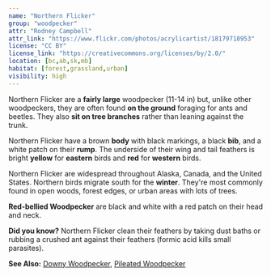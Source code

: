 ```yaml
---
name: "Northern Flicker"
group: "woodpecker"
attr: "Rodney Campbell"
attr_link: "https://www.flickr.com/photos/acrylicartist/18179718953"
license: "CC BY"
license_link: "https://creativecommons.org/licenses/by/2.0/"
location: [bc,ab,sk,mb]
habitat: [forest,grassland,urban]
visibility: high
---
```

Northern Flicker are a **fairly large** woodpecker (11-14 in) but, unlike other woodpeckers, they are often found **on the ground** foraging for ants and beetles. They also **sit on tree branches** rather than leaning against the trunk.

Northern Flicker have a brown **body** with black markings, a black **bib**, and a white patch on their **rump**. The underside of their wing and tail feathers is bright **yellow** for **eastern** birds and **red** for **western** birds.

Northern Flicker are widespread throughout Alaska, Canada, and the United States. Northern birds migrate south for the **winter**. They're most commonly found in open woods, forest edges, or urban areas with lots of trees.

**Red-bellied Woodpecker** are black and white with a red patch on their head and neck.

**Did you know?** Northern Flicker clean their feathers by taking dust baths or rubbing a crushed ant against their feathers (formic acid kills small parasites).

<!-- generated, do not edit -->
**See Also:**
[Downy Woodpecker](/birds/downwood),
[Pileated Woodpecker](/birds/pileated)
